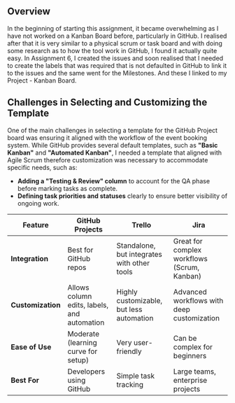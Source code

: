 ## Overview
In the beginning of starting this assignment, it became overwhelming as I have not worked on a Kanban Board before, particularly in GitHub. I realised after that it is very similar to a physical scrum or task board and with doing some research as to how the tool work in GitHub, I found it actually quite easy. In Assignment 6, I created the issues and soon realised that I needed to create the labels that was required that is not defaulted in GitHub to link it to the issues and the same went for the Milestones. And these I linked to my Project - Kanban Board. 

## Challenges in Selecting and Customizing the Template  
One of the main challenges in selecting a template for the GitHub Project board was ensuring it aligned with the workflow of the event booking system. While GitHub provides several default templates, such as **"Basic Kanban"** and **"Automated Kanban"**, I needed a template that aligned with Agile Scrum therefore customization was necessary to accommodate specific needs, such as:  

- **Adding a "Testing & Review" column** to account for the QA phase before marking tasks as complete.  
- **Defining task priorities and statuses** clearly to ensure better visibility of ongoing work.  

| Feature            | GitHub Projects        | Trello                | Jira                   |
|--------------------|-----------------------|-----------------------|------------------------|
| **Integration**   | Best for GitHub repos  | Standalone, but integrates with other tools  | Great for complex workflows (Scrum, Kanban) |
| **Customization** | Allows column edits, labels, and automation | Highly customizable, but less automation | Advanced workflows with deep customization |
| **Ease of Use**   | Moderate (learning curve for setup) | Very user-friendly | Can be complex for beginners |
| **Best For**      | Developers using GitHub | Simple task tracking | Large teams, enterprise projects |
